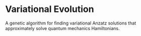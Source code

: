 # Variational Evolution

A genetic algorithm for finding variational Anzatz solutions that approximately solve quantum mechanics Hamiltonians.
